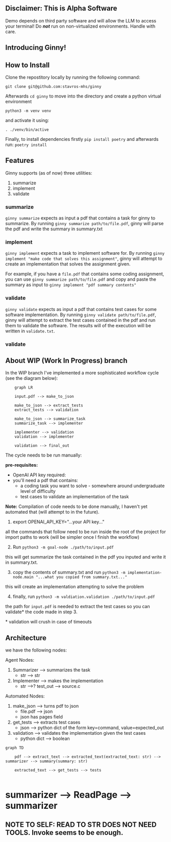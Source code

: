 ## Disclaimer: This is Alpha Software
Demo depends on third party software and will allow the LLM to access your terminal! Do ***not*** run on non-virtualized environments. Handle with care.

## Introducing Ginny!


## How to Install
Clone the repostitory locally by running the following command:
```
git clone git@github.com:stavros-mhs/ginny
```
Afterwards `cd ginny` to move into the directory and create a python virtual environment
```
python3 -m venv venv
```
and activate it using:
```
. ./venv/bin/active
```
Finally, to install dependencies firstly `pip install poetry` and afterwards run: `poetry install`

## Features
Ginny supports (as of now) three utilities:
1. summarize
2. implement
3. validate

### summarize
`ginny summarize` expects as input a pdf that contains a task for ginny to summarize. By running `ginny summarize path/to/file.pdf`, ginny will parse the pdf and write the summary in summary.txt

### implement
`ginny implement` expects a task to implement software for. By running `ginny implement "make code that solves this assignment"`, ginny will attempt to create an implementation that solves the assignment given.

For example, if you have a `file.pdf` that contains some coding assignment, you can use `ginny summarize path/to/file.pdf` and copy and paste the summary as input to `ginny implement "pdf summary contents"`

### validate

`ginny validate` expects as input a pdf that contains test cases for some software implementation. By running `ginny validate path/to/file.pdf`, ginny will attempt to extract the test cases contained in the pdf and run them to validate the software. The results will of the execution will be written in `validate.txt`.

### validate

## About WIP (Work In Progress) branch
In the WIP branch I've implemented a more sophisticated workflow cycle (see the diagram below):

```mermaid
    graph LR

    input.pdf --> make_to_json

    make_to_json --> extract_tests
    extract_tests --> validation

    make_to_json --> summarize_task
    summarize_task --> implementer

    implementer --> validation
    validation --> implementer

    validation --> final_out
```

The cycle needs to be run manually:

**pre-requisites:**
* OpenAI API key required:
* you'll need a pdf that contains:
    * a coding task you want to solve - somewhere around undergraduate level of difficulty
    * test cases to validate an implementation of the task

**Note:** Compilation of code needs to be done manually, I haven't yet automated that (will attempt to in the future).

1. export OPENAI_API_KEY="...your API key..."

all the commands that follow need to be run inside the root of the project for import paths to work (will be simpler once I finish the workflow)

2. Run `python3 -m goal-node ./path/to/input.pdf`

this will get summarize the task contained in the pdf you inputed and write it in summary.txt.

3. copy the contents of summary.txt and run `python3 -m implementation-node.main "...what you copied from summary.txt..."`

this will create an implementation attempting to solve the problem

4. finally, run `python3 -m valdiation.validation ./path/to/input.pdf`

the path for `input.pdf` is needed to extract the test cases so you can validate\* the code made in step 3.

\* validation will crush in case of timeouts
## Architecture
we have the following nodes:

Agent Nodes:
1. Summarizer --> summarizes the task
    + str --> str
2. Implementer --> makes the implementation
    + str -->? test_out --> source.c

Automated Nodes:
1. make_json --> turns pdf to json
    + file.pdf --> json
    + json has pages field
2. get_tests --> extracts test cases
    + json --> python dict of the form key=command, value=expected_out
3. validation --> validates the implementation given the test cases
    + python dict --> boolean

```mermaid
graph TD

    pdf --> extract_text --> extracted_text(extracted_text: str) --> summarizer --> summary(summary: str)

    extracted_text --> get_tests --> tests


```

# summarizer --> ReadPage --> summarizer

## NOTE TO SELF: READ TO STR DOES NOT NEED TOOLS. Invoke seems to be enough.